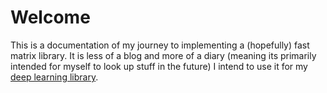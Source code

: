 # Welcome

This is a documentation of my journey to implementing a (hopefully) fast
matrix library. It is less of a blog and more of a diary (meaning its primarily intended
for myself to look up stuff in the future)
I intend to use it for my [deep learning library](https://www.github.com/Wuelle/deep_thought).


